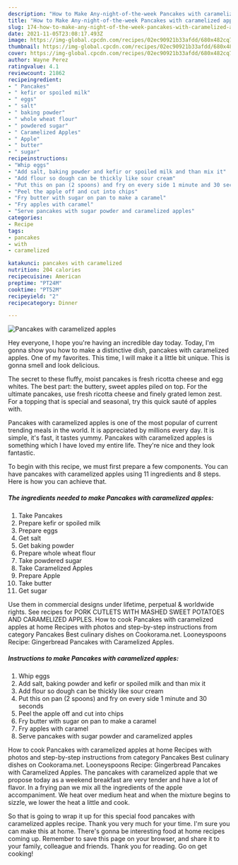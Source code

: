 ```yaml
---
description: "How to Make Any-night-of-the-week Pancakes with caramelized apples"
title: "How to Make Any-night-of-the-week Pancakes with caramelized apples"
slug: 174-how-to-make-any-night-of-the-week-pancakes-with-caramelized-apples
date: 2021-11-05T23:08:17.493Z
image: https://img-global.cpcdn.com/recipes/02ec90921b33afdd/680x482cq70/pancakes-with-caramelized-apples-recipe-main-photo.jpg
thumbnail: https://img-global.cpcdn.com/recipes/02ec90921b33afdd/680x482cq70/pancakes-with-caramelized-apples-recipe-main-photo.jpg
cover: https://img-global.cpcdn.com/recipes/02ec90921b33afdd/680x482cq70/pancakes-with-caramelized-apples-recipe-main-photo.jpg
author: Wayne Perez
ratingvalue: 4.1
reviewcount: 21862
recipeingredient:
- " Pancakes"
- " kefir or spoiled milk"
- " eggs"
- " salt"
- " baking powder"
- " whole wheat flour"
- " powdered sugar"
- " Caramelized Apples"
- " Apple"
- " butter"
- " sugar"
recipeinstructions:
- "Whip eggs"
- "Add salt, baking powder and kefir or spoiled milk and than mix it"
- "Add flour so dough can be thickly like sour cream"
- "Put this on pan (2 spoons) and fry on every side 1 minute and 30 seconds"
- "Peel the apple off and cut into chips"
- "Fry butter with sugar on pan to make a caramel"
- "Fry apples with caramel"
- "Serve pancakes with sugar powder and caramelized apples"
categories:
- Recipe
tags:
- pancakes
- with
- caramelized

katakunci: pancakes with caramelized 
nutrition: 204 calories
recipecuisine: American
preptime: "PT24M"
cooktime: "PT52M"
recipeyield: "2"
recipecategory: Dinner

---
```



![Pancakes with caramelized apples](https://img-global.cpcdn.com/recipes/02ec90921b33afdd/680x482cq70/pancakes-with-caramelized-apples-recipe-main-photo.jpg)

Hey everyone, I hope you're having an incredible day today. Today, I'm gonna show you how to make a distinctive dish, pancakes with caramelized apples. One of my favorites. This time, I will make it a little bit unique. This is gonna smell and look delicious.

The secret to these fluffy, moist pancakes is fresh ricotta cheese and egg whites. The best part: the buttery, sweet apples piled on top. For the ultimate pancakes, use fresh ricotta cheese and finely grated lemon zest. For a topping that is special and seasonal, try this quick sauté of apples with.

Pancakes with caramelized apples is one of the most popular of current trending meals in the world. It is appreciated by millions every day. It is simple, it's fast, it tastes yummy. Pancakes with caramelized apples is something which I have loved my entire life. They're nice and they look fantastic.


To begin with this recipe, we must first prepare a few components. You can have pancakes with caramelized apples using 11 ingredients and 8 steps. Here is how you can achieve that.

<!--inarticleads1-->

##### The ingredients needed to make Pancakes with caramelized apples:

1. Take  Pancakes
1. Prepare  kefir or spoiled milk
1. Prepare  eggs
1. Get  salt
1. Get  baking powder
1. Prepare  whole wheat flour
1. Take  powdered sugar
1. Take  Caramelized Apples
1. Prepare  Apple
1. Take  butter
1. Get  sugar


Use them in commercial designs under lifetime, perpetual &amp; worldwide rights. See recipes for PORK CUTLETS WITH MASHED SWEET POTATOES AND CARAMELIZED APPLES. How to cook Pancakes with caramelized apples at home Recipes with photos and step-by-step instructions from category Pancakes Best culinary dishes on Cookorama.net. Looneyspoons Recipe: Gingerbread Pancakes with Caramelized Apples. 

<!--inarticleads2-->

##### Instructions to make Pancakes with caramelized apples:

1. Whip eggs
1. Add salt, baking powder and kefir or spoiled milk and than mix it
1. Add flour so dough can be thickly like sour cream
1. Put this on pan (2 spoons) and fry on every side 1 minute and 30 seconds
1. Peel the apple off and cut into chips
1. Fry butter with sugar on pan to make a caramel
1. Fry apples with caramel
1. Serve pancakes with sugar powder and caramelized apples


How to cook Pancakes with caramelized apples at home Recipes with photos and step-by-step instructions from category Pancakes Best culinary dishes on Cookorama.net. Looneyspoons Recipe: Gingerbread Pancakes with Caramelized Apples. The pancakes with caramelized apple that we propose today as a weekend breakfast are very tender and have a lot of flavor. In a frying pan we mix all the ingredients of the apple accompaniment. We heat over medium heat and when the mixture begins to sizzle, we lower the heat a little and cook. 

So that is going to wrap it up for this special food pancakes with caramelized apples recipe. Thank you very much for your time. I'm sure you can make this at home. There's gonna be interesting food at home recipes coming up. Remember to save this page on your browser, and share it to your family, colleague and friends. Thank you for reading. Go on get cooking!
